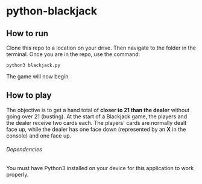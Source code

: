 # python-blackjack

## How to run
Clone this repo to a location on your drive. Then navigate to the folder in the terminal.
Once you are in the repo, use the command:
```
python3 blackjack.py
```
The game will now begin.

## How to play
The objective is to get a hand total of **closer to 21 than the dealer** without going over 21 (busting). At the start of a Blackjack game, the players and the dealer receive two cards each. The players' cards are normally dealt face up, while the dealer has one face down (represented by an **X** in the console) and one face up.

###### Dependencies
You must have Python3 installed on your device for this application to work properly.


